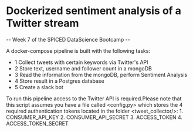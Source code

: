 # Dockerized sentiment analysis of a Twitter stream
-- Week 7 of the SPICED DataScience Bootcamp --

A docker-compose pipeline is built with the following tasks:
- 1 Collect tweets with certain keywords via Twitter's API
- 2 Store text, username and follower count in a mongoDB
- 3 Read the information from the mongoDB, perform Sentiment Analysis
- 4 Store result in a Postgres database
- 5 Create a slack bot

To run this pipeline access to the Twitter API is required.Please note that this script assumes you have a file called <config.py>
which stores the 4 required authentication tokens located in the folder <tweet_collector/>:
       1. CONSUMER_API_KEY
       2. CONSUMER_API_SECRET
       3. ACCESS_TOKEN
       4. ACCESS_TOKEN_SECRET
